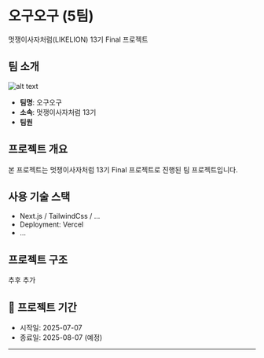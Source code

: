 # 오구오구 (5팀)

멋쟁이사자처럼(LIKELION) 13기 Final 프로젝트

##  팀 소개
![alt text](image.png)
- **팀명**: 오구오구
- **소속**: 멋쟁이사자처럼 13기
- **팀원**

##  프로젝트 개요

본 프로젝트는 멋쟁이사자처럼 13기 Final 프로젝트로 진행된 팀 프로젝트입니다.  


##  사용 기술 스택


- Next.js / TailwindCss /  ...
- Deployment: Vercel 
- ...

##  프로젝트 구조

추후 추가


## 📅 프로젝트 기간

- 시작일: 2025-07-07
- 종료일: 2025-08-07 (예정)

---